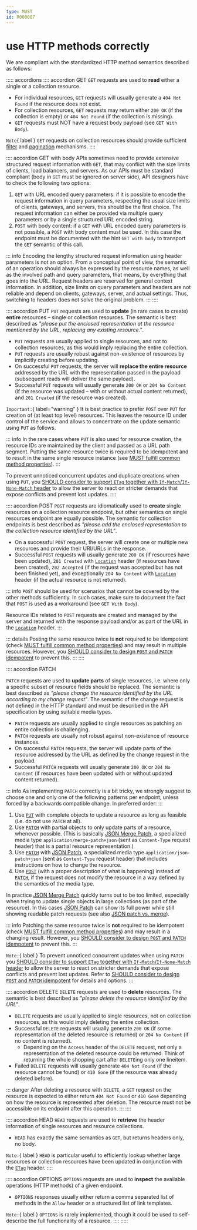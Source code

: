 ```yaml
---
type: MUST
id: R000007
---
```


# use HTTP methods correctly

We are compliant with the standardized HTTP method semantics described as follows:

::::: accordions
:::: accordion GET
`GET` requests are used to **read** either a single or a collection resource.

- For individual resources, `GET` requests will usually generate a `404 Not Found` if the resource does not exist.
- For collection resources, `GET` requests may return either `200 OK` (if the collection is empty) or `404 Not Found` (if the collection is missing).
- `GET` requests must NOT have a request body payload (see `GET With Body`).

`Note`{ label } `GET` requests on collection resources should provide sufficient [filter](R000049) and [pagination](R000049) mechanisms.
::::

:::: accordion GET with body
APIs sometimes need to provide extensive structured request information with `GET`, that may conflict with the size limits of clients, load balancers, and servers.
As our APIs must be standard compliant (body in `GET` must be ignored on server side), API designers have to check the following two options:

1. `GET` with URL encoded query parameters: if it is possible to encode the request information in query parameters, respecting the usual size limits of clients, gateways, and servers, this should be the first choice.
   The request information can either be provided via multiple query parameters or by a single structured URL encoded string.
2. `POST` with body content: if a `GET` with URL encoded query parameters is not possible, a `POST` with body content must be used.
   In this case the endpoint must be documented with the hint `GET with body` to transport the `GET` semantic of this call.

::: info
Encoding the lengthy structured request information using header parameters is not an option.
From a conceptual point of view, the semantic of an operation should always be expressed by the resource names, as well as the involved path and query parameters, that means, by everything that goes into the URL.
Request headers are reserved for general context information.
In addition, size limits on query parameters and headers are not reliable and depend on clients, gateways, server, and actual settings.
Thus, switching to headers does not solve the original problem.
:::
::::

:::: accordion PUT
`PUT` requests are used to **update** (in rare cases to create) **entire** resources – single or collection resources.
The semantic is best described as _"please put the enclosed representation at the resource mentioned by the URL, replacing any existing resource."_.

- `PUT` requests are usually applied to single resources, and not to collection resources, as this would imply replacing the entire collection.
- `PUT` requests are usually robust against non-existence of resources by implicitly creating before updating.
- On successful `PUT` requests, the server will **replace the entire resource** addressed by the URL with the representation passed in the payload (subsequent reads will deliver the same payload).
- Successful `PUT` requests will usually generate `200 OK` or `204 No Content` (if the resource was updated – with or without actual content returned), and `201 Created` (if the resource was created).

`Important:`{ label="warning" } It is best practice to prefer `POST` over `PUT` for creation of (at least top level) resources.
This leaves the resource ID under control of the service and allows to concentrate on the update semantic using `PUT` as follows.

::: info
In the rare cases where `PUT` is also used for resource creation, the resource IDs are maintained by the client and passed as a URL path segment.
Putting the same resource twice is required to be idempotent and to result in the same single resource instance (see [MUST fulfill common method properties](R000008)).
:::

To prevent unnoticed concurrent updates and duplicate creations when using `PUT`, you [SHOULD consider to support `ETag` together with `If-Match`/`If-None-Match` header](R000060) to allow the server to react on stricter demands that expose conflicts and prevent lost updates.
::::

:::: accordion POST
`POST` requests are idiomatically used to **create** single resources on a collection resource endpoint, but other semantics on single resources endpoint are equally possible.
The semantic for collection endpoints is best described as _"please add the enclosed representation to the collection resource identified by the URL"_.

- On a successful `POST` request, the server will create one or multiple new resources and provide their URI/URLs in the response.
- Successful `POST` requests will usually generate `200 OK` (if resources have been updated), `201 Created` with [`Location`](https://tools.ietf.org/html/rfc7231#section-7.1.2) header (if resources have been created), `202 Accepted` (if the request was accepted but has not been finished yet), and exceptionally `204 No Content` with [`Location`](https://tools.ietf.org/html/rfc7231#section-7.1.2) header (if the actual resource is not returned).

::: info
`POST` should be used for scenarios that cannot be covered by the other methods sufficiently.
In such cases, make sure to document the fact that `POST` is used as a workaround (see `GET With Body`).

Resource IDs related to `POST` requests are created and managed by the server and returned with the response payload and/or as part of the URL in the [`Location`](https://tools.ietf.org/html/rfc7231#section-7.1.2) header.
:::

::: details
Posting the same resource twice is **not** required to be idempotent (check [MUST fulfill common method properties](R000008)) and may result in multiple resources.
However, you [SHOULD consider to design `POST` and `PATCH` idempotent](R000009) to prevent this.
:::
::::

:::: accordion PATCH

`PATCH` requests are used to **update parts** of single resources, i.e. where only a specific subset of resource fields should be replaced.
The semantic is best described as _"please change the resource identified by the URL according to my change request"_.
The semantic of the change request is not defined in the HTTP standard and must be described in the API specification by using suitable media types.

- `PATCH` requests are usually applied to single resources as patching an entire collection is challenging.
- `PATCH` requests are usually not robust against non-existence of resource instances.
- On successful `PATCH` requests, the server will update parts of the resource addressed by the URL as defined by the change request in the payload.
- Successful `PATCH` requests will usually generate `200 OK` or `204 No Content` (if resources have been updated with or without updated content returned).

::: info
As implementing `PATCH` correctly is a bit tricky, we strongly suggest to choose one and only one of the following patterns per endpoint, unless forced by a backwards compatible change. In preferred order:
:::

1. Use [`PUT`](#put) with complete objects to update a resource as long as feasible (i.e. do not use `PATCH` at all).
2. Use [`PATCH`](#patch) with partial objects to only update parts of a resource, whenever possible. (This is basically [JSON Merge Patch](https://tools.ietf.org/html/rfc7396), a specialized media type `application/merge-patch+json` (sent as `Content-Type` request header) that is a partial resource representation.)
3. Use [`PATCH`](#patch) with [JSON Patch](https://tools.ietf.org/html/rfc6902), a specialized media type `application/json-patch+json` (sent as `Content-Type` request header) that includes instructions on how to change the resource.
4. Use [`POST`](#post) (with a proper description of what is happening) instead of [`PATCH`](#patch), if the request does not modify the resource in a way defined by the semantics of the media type.

In practice [JSON Merge Patch](https://tools.ietf.org/html/rfc7396) quickly turns out to be too limited, especially when trying to update single objects in large collections (as part of the resource).
In this cases [JSON Patch](https://tools.ietf.org/html/rfc6902) can show its full power while still showing readable patch requests (see also [JSON patch vs. merge](http://erosb.github.io/post/json-patch-vs-merge-patch)).

::: info
Patching the same resource twice is **not** required to be idempotent (check [MUST fulfill common method properties](R000008)) and may result in a changing result. However, you [SHOULD consider to design `POST` and `PATCH` idempotent](R000009) to prevent this.
:::

`Note:`{ label } To prevent unnoticed concurrent updates when using `PATCH` you [SHOULD consider to support `ETag` together with `If-Match`/`If-None-Match` header](R000060) to allow the server to react on stricter demands that expose conflicts and prevent lost updates.
Refer to [SHOULD consider to design `POST` and `PATCH` idempotent](R000009) for details and options.
:::

:::: accordion DELETE
`DELETE` requests are used to **delete** resources.
The semantic is best described as _"please delete the resource identified by the URL"_.

- `DELETE` requests are usually applied to single resources, not on collection resources, as this would imply deleting the entire collection.
- Successful `DELETE` requests will usually generate `200 OK` (if some representation of the deleted resource is returned) or `204 No Content` (if no content is returned).
  - Depending on the `Access` header of the `DELETE` request, not only a representation of the deleted resource could be returned. Think of returning the whole shopping cart after `DELETE`ing only one lineitem.
- Failed `DELETE` requests will usually generate `404 Not Found` (if the resource cannot be found) or `410 Gone` (if the resource was already deleted before).

::: danger
After deleting a resource with `DELETE`, a `GET` request on the resource is expected to either return `404 Not Found` or `410 Gone` depending on how the resource is represented after deletion.
The resource must not be accessible on its endpoint after this operation.
:::
::::

:::: accordion HEAD
`HEAD` requests are used to **retrieve** the header information of single resources and resource collections.

- `HEAD` has exactly the same semantics as `GET`, but returns headers only, no body.

`Note:`{ label } `HEAD` is particular useful to efficiently lookup whether large resources or collection resources have been updated in conjunction with the [`ETag`](https://tools.ietf.org/html/rfc7232#section-2.3) header.
::::

:::: accordion OPTIONS
`OPTIONS` requests are used to **inspect** the available operations (HTTP methods) of a given endpoint.

- `OPTIONS` responses usually either return a comma separated list of methods in the `Allow` header or a structured list of link templates.

`Note:`{ label } `OPTIONS` is rarely implemented, though it could be used to self-describe the full functionality of a resource.
::::
:::::
